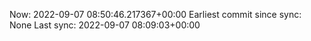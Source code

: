 Now: 2022-09-07 08:50:46.217367+00:00 Earliest commit since sync: None Last sync: 2022-09-07 08:09:03+00:00
